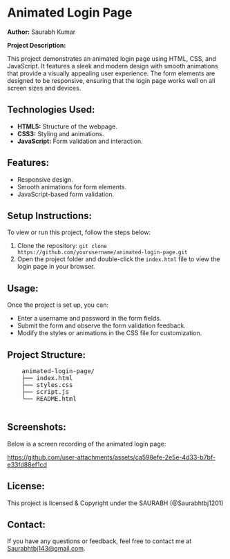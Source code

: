 </head>
<body>

  <h1>Animated Login Page</h1>

  <p><strong>Author:</strong> Saurabh Kumar</p>
    <p><strong>Project Description:</strong></p>
    <p>This project demonstrates an animated login page using HTML, CSS, and JavaScript. It features a sleek and modern design with smooth animations that provide a visually appealing user experience. The form elements are designed to be responsive, ensuring that the login page works well on all screen sizes and devices.</p>

   <h2>Technologies Used:</h2>
    <ul>
        <li><strong>HTML5:</strong> Structure of the webpage.</li>
        <li><strong>CSS3:</strong> Styling and animations.</li>
        <li><strong>JavaScript:</strong> Form validation and interaction.</li>
    </ul>

  <h2>Features:</h2>
    <ul>
        <li>Responsive design.</li>
        <li>Smooth animations for form elements.</li>
        <li>JavaScript-based form validation.</li>
    </ul>
    <h2>Setup Instructions:</h2>
    <p>To view or run this project, follow the steps below:</p>
    <ol>
        <li>Clone the repository: <code>git clone https://github.com/yourusername/animated-login-page.git</code></li>
        <li>Open the project folder and double-click the <code>index.html</code> file to view the login page in your browser.</li>
    </ol>
    <h2>Usage:</h2>
    <p>Once the project is set up, you can:</p>
    <ul>
        <li>Enter a username and password in the form fields.</li>
        <li>Submit the form and observe the form validation feedback.</li>
        <li>Modify the styles or animations in the CSS file for customization.</li>
    </ul>

  <h2>Project Structure:</h2>
    <pre>
    animated-login-page/
    ├── index.html
    ├── styles.css
    ├── script.js
    └── README.html
    </pre>
    <h2>Screenshots:</h2>
    <p>Below is a screen recording of the animated login page:</p>

https://github.com/user-attachments/assets/ca598efe-2e5e-4d33-b7bf-e33fd88ef1cd

   <h2>License:</h2>
    <p>This project is licensed & Copyright under the SAURABH (@Saurabhtbj1201)

  <h2>Contact:</h2>
    <p>If you have any questions or feedback, feel free to contact me at <a href="mailto:your.Saurabhtbj143@gmail.com">Saurabhtbj143@gmail.com</a>.</p>

</body>
</html>
